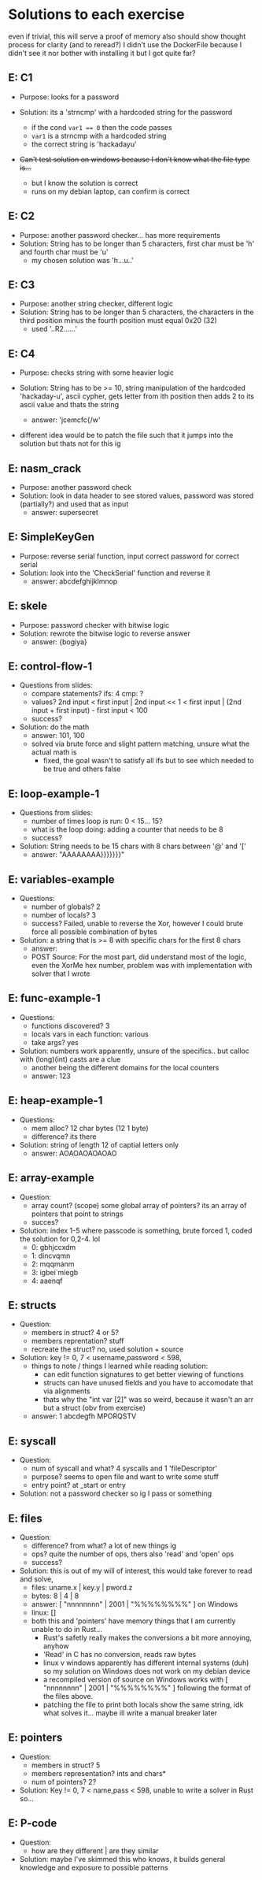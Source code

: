# Solutions to each exercise
even if trivial, this will serve a proof of memory 
also should show thought process for clarity (and to reread?) 
I didn't use the DockerFile because I didn't see it nor bother with installing it but I got quite far?

## E: C1
- Purpose: looks for a password
- Solution: its a 'strncmp' with a hardcoded string for the password
    - if the cond `var1 == 0` then the code passes
    - `var1` is a strncmp with a hardcoded string 
    - the correct string is 'hackadayu'

- ~~Can't test solution on windows because I don't know what the file type is...~~
    - but I know the solution is correct
    - runs on my debian laptop, can confirm is correct

## E: C2
- Purpose: another password checker... has more requirements
- Solution: String has to be longer than 5 characters, first char must be 'h' and fourth char must be 'u'
    - my chosen solution was 'h...u..'

## E: C3 
- Purpose: another string checker, different logic 
- Solution: String has to be longer than 5 characters, the characters in the third position minus the fourth position must equal 0x20 (32)
    - used '..R2......'

## E: C4
- Purpose: checks string with some heavier logic
- Solution: String has to be >= 10, string manipulation of the hardcoded 'hackaday-u', ascii cypher, gets letter from ith position then adds 2 to its ascii value and thats the string
    - answer: 'jcemcfc{/w'

- different idea would be to patch the file such that it jumps into the solution but thats not for this ig 

## E: nasm_crack
- Purpose: another password check 
- Solution: look in data header to see stored values, password was stored (partially?) and used that as input 
     - answer: supersecret

## E: SimpleKeyGen
- Purpose: reverse serial function, input correct password for correct serial 
- Solution: look into the 'CheckSerial' function and reverse it
    - answer: abcdefghijklmnop

## E: skele 
- Purpose: password checker with bitwise logic 
- Solution: rewrote the bitwise logic to reverse answer
    - answer: {bogiya}

## E: control-flow-1
- Questions from slides: 
    - compare statements? ifs: 4 cmp: ? 
    - values?  2nd input < first input | 2nd input << 1 < first input | (2nd input + first input) - first input < 100 
    - success?
- Solution: do the math
    - answer:  101, 100
    - solved via brute force and slight pattern matching, unsure what the actual math is
        - fixed, the goal wasn't to satisfy all ifs but to see which needed to be true and others false 

## E: loop-example-1
- Questions from slides:
    - number of times loop is run: 0 < 15... 15? 
    - what is the loop doing: adding a counter that needs to be 8
    - success?
- Solution: String needs to be 15 chars with 8 chars between '@' and '['
    - answer: "AAAAAAAA}}}}}}}"

## E: variables-example
- Questions:
    - number of globals? 2 
    - number of locals? 3
    - success? Failed, unable to reverse the Xor, however I could brute force all possible combination of bytes
- Solution: a string that is >= 8 with specific chars for the first 8 chars
    - answer: 
    - POST Source: For the most part, did understand most of the logic, even the XorMe hex number, problem was with implementation with solver that I wrote 

## E: func-example-1
- Questions:
    - functions discovered? 3 
    - locals vars in each function: various
    - take args? yes 
- Solution: numbers work apparently, unsure of the specifics.. but calloc with (long)(int) casts are a clue
    - another being the different domains for the local counters
	- answer: 123

## E: heap-example-1
- Questions:
    - mem alloc? 12 char bytes (12 1 byte) 
    - difference? its there
- Solution: string of length 12 of captial letters only 
    - answer:  AOAOAOAOAOAO

## E: array-example
- Question:
    - array count? (scope) some global array of pointers? its an array of pointers that point to strings
    - succes?
- Solution: index 1-5 where passcode is something, brute forced 1, coded the solution for 0,2-4. lol
    - 0: gbhjccxdm 
    - 1: dincvqmn
    - 2: mqqmanm 
    - 3: igbei`miegb
    - 4: aaenqf

## E: structs 
- Question:
    - members in struct? 4 or 5?
    - members reprentation?  stuff
    - recreate the struct? no, used solution + source
- Solution: key != 0, 7 < username,password < 598,
    - things to note / things I learned while reading solution:
        - can edit function signatures to get better viewing of functions
        - structs can have unused fields and you have to accomodate that via alignments
        - thats why the "int var [2]" was so weird, because it wasn't an arr but a struct (obv from exercise) 
    - answer: 1 abcdegfh MPORQSTV 

## E: syscall 
- Question:
    - num of syscall and what? 4 syscalls and 1 'fileDescriptor' 
    - purpose? seems to open file and want to write some stuff 
    - entry point? at _start or entry 
- Solution: not a password checker so ig I pass or something

## E: files
- Question:
    - difference? from what? a lot of new things ig
    - ops? quite the number of ops, thers also 'read' and 'open' ops 
    - success? 
- Solution: this is out of my will of interest, this would take forever to read and solve,
    - files: uname.x | key.y | pword.z 
    - bytes: 8       | 4     | 8
    - answer: [ "nnnnnnnn" | 2001 | "%%%%%%%%" ] on Windows
    - linux: []
    - both this and 'pointers' have memory things that I am currently unable to do in Rust...
        - Rust's safetly really makes the conversions a bit more annoying, anyhow 
        - 'Read' in C has no conversion, reads raw bytes
        - linux v windows apparently has different internal systems (duh) so my solution on Windows does not work on my debian device 
        - a recompiled version of source on Windows works with [ "nnnnnnnn" | 2001 | "%%%%%%%%" ] following the format of the files above. 
        - patching the file to print both locals show the same string, idk what solves it... maybe ill write a manual breaker later

## E: pointers 
- Question: 
    - members in struct? 5 
    - members representation? ints and chars* 
    - num of pointers? 2?
- Solution: Key != 0, 7 < name,pass < 598, unable to write a solver in Rust so...  

## E: P-code
- Question:
    - how are they different | are they similar 
- Solution: maybe I've skimmed this who knows, it builds general knowledge and exposure to possible patterns
